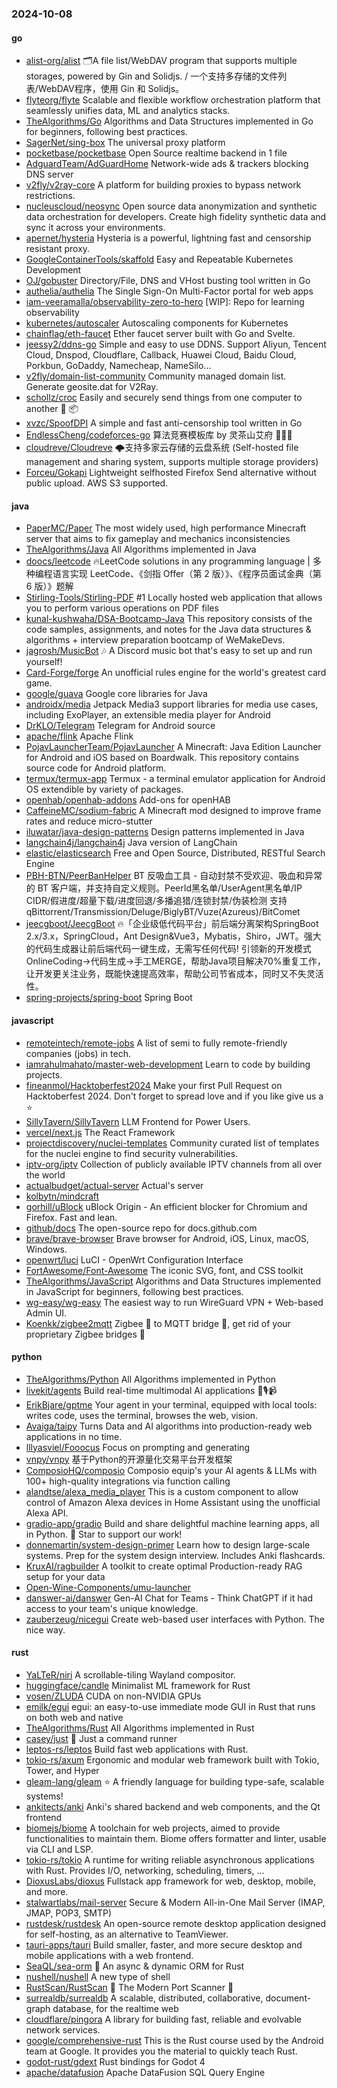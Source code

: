 ### 2024-10-08

#### go
* [alist-org/alist](https://github.com/alist-org/alist) 🗂️A file list/WebDAV program that supports multiple storages, powered by Gin and Solidjs. / 一个支持多存储的文件列表/WebDAV程序，使用 Gin 和 Solidjs。
* [flyteorg/flyte](https://github.com/flyteorg/flyte) Scalable and flexible workflow orchestration platform that seamlessly unifies data, ML and analytics stacks.
* [TheAlgorithms/Go](https://github.com/TheAlgorithms/Go) Algorithms and Data Structures implemented in Go for beginners, following best practices.
* [SagerNet/sing-box](https://github.com/SagerNet/sing-box) The universal proxy platform
* [pocketbase/pocketbase](https://github.com/pocketbase/pocketbase) Open Source realtime backend in 1 file
* [AdguardTeam/AdGuardHome](https://github.com/AdguardTeam/AdGuardHome) Network-wide ads & trackers blocking DNS server
* [v2fly/v2ray-core](https://github.com/v2fly/v2ray-core) A platform for building proxies to bypass network restrictions.
* [nucleuscloud/neosync](https://github.com/nucleuscloud/neosync) Open source data anonymization and synthetic data orchestration for developers. Create high fidelity synthetic data and sync it across your environments.
* [apernet/hysteria](https://github.com/apernet/hysteria) Hysteria is a powerful, lightning fast and censorship resistant proxy.
* [GoogleContainerTools/skaffold](https://github.com/GoogleContainerTools/skaffold) Easy and Repeatable Kubernetes Development
* [OJ/gobuster](https://github.com/OJ/gobuster) Directory/File, DNS and VHost busting tool written in Go
* [authelia/authelia](https://github.com/authelia/authelia) The Single Sign-On Multi-Factor portal for web apps
* [iam-veeramalla/observability-zero-to-hero](https://github.com/iam-veeramalla/observability-zero-to-hero) [WIP]: Repo for learning observability
* [kubernetes/autoscaler](https://github.com/kubernetes/autoscaler) Autoscaling components for Kubernetes
* [chainflag/eth-faucet](https://github.com/chainflag/eth-faucet) Ether faucet server built with Go and Svelte.
* [jeessy2/ddns-go](https://github.com/jeessy2/ddns-go) Simple and easy to use DDNS. Support Aliyun, Tencent Cloud, Dnspod, Cloudflare, Callback, Huawei Cloud, Baidu Cloud, Porkbun, GoDaddy, Namecheap, NameSilo...
* [v2fly/domain-list-community](https://github.com/v2fly/domain-list-community) Community managed domain list. Generate geosite.dat for V2Ray.
* [schollz/croc](https://github.com/schollz/croc) Easily and securely send things from one computer to another 🐊 📦
* [xvzc/SpoofDPI](https://github.com/xvzc/SpoofDPI) A simple and fast anti-censorship tool written in Go
* [EndlessCheng/codeforces-go](https://github.com/EndlessCheng/codeforces-go) 算法竞赛模板库 by 灵茶山艾府 💭💡🎈
* [cloudreve/Cloudreve](https://github.com/cloudreve/Cloudreve) 🌩支持多家云存储的云盘系统 (Self-hosted file management and sharing system, supports multiple storage providers)
* [Forceu/Gokapi](https://github.com/Forceu/Gokapi) Lightweight selfhosted Firefox Send alternative without public upload. AWS S3 supported.

#### java
* [PaperMC/Paper](https://github.com/PaperMC/Paper) The most widely used, high performance Minecraft server that aims to fix gameplay and mechanics inconsistencies
* [TheAlgorithms/Java](https://github.com/TheAlgorithms/Java) All Algorithms implemented in Java
* [doocs/leetcode](https://github.com/doocs/leetcode) 🔥LeetCode solutions in any programming language | 多种编程语言实现 LeetCode、《剑指 Offer（第 2 版）》、《程序员面试金典（第 6 版）》题解
* [Stirling-Tools/Stirling-PDF](https://github.com/Stirling-Tools/Stirling-PDF) #1 Locally hosted web application that allows you to perform various operations on PDF files
* [kunal-kushwaha/DSA-Bootcamp-Java](https://github.com/kunal-kushwaha/DSA-Bootcamp-Java) This repository consists of the code samples, assignments, and notes for the Java data structures & algorithms + interview preparation bootcamp of WeMakeDevs.
* [jagrosh/MusicBot](https://github.com/jagrosh/MusicBot) 🎶 A Discord music bot that's easy to set up and run yourself!
* [Card-Forge/forge](https://github.com/Card-Forge/forge) An unofficial rules engine for the world's greatest card game.
* [google/guava](https://github.com/google/guava) Google core libraries for Java
* [androidx/media](https://github.com/androidx/media) Jetpack Media3 support libraries for media use cases, including ExoPlayer, an extensible media player for Android
* [DrKLO/Telegram](https://github.com/DrKLO/Telegram) Telegram for Android source
* [apache/flink](https://github.com/apache/flink) Apache Flink
* [PojavLauncherTeam/PojavLauncher](https://github.com/PojavLauncherTeam/PojavLauncher) A Minecraft: Java Edition Launcher for Android and iOS based on Boardwalk. This repository contains source code for Android platform.
* [termux/termux-app](https://github.com/termux/termux-app) Termux - a terminal emulator application for Android OS extendible by variety of packages.
* [openhab/openhab-addons](https://github.com/openhab/openhab-addons) Add-ons for openHAB
* [CaffeineMC/sodium-fabric](https://github.com/CaffeineMC/sodium-fabric) A Minecraft mod designed to improve frame rates and reduce micro-stutter
* [iluwatar/java-design-patterns](https://github.com/iluwatar/java-design-patterns) Design patterns implemented in Java
* [langchain4j/langchain4j](https://github.com/langchain4j/langchain4j) Java version of LangChain
* [elastic/elasticsearch](https://github.com/elastic/elasticsearch) Free and Open Source, Distributed, RESTful Search Engine
* [PBH-BTN/PeerBanHelper](https://github.com/PBH-BTN/PeerBanHelper) BT 反吸血工具 - 自动封禁不受欢迎、吸血和异常的 BT 客户端，并支持自定义规则。PeerId黑名单/UserAgent黑名单/IP CIDR/假进度/超量下载/进度回退/多播追猎/连锁封禁/伪装检测 支持 qBittorrent/Transmission/Deluge/BiglyBT/Vuze(Azureus)/BitComet
* [jeecgboot/JeecgBoot](https://github.com/jeecgboot/JeecgBoot) 🔥「企业级低代码平台」前后端分离架构SpringBoot 2.x/3.x，SpringCloud，Ant Design&Vue3，Mybatis，Shiro，JWT。强大的代码生成器让前后端代码一键生成，无需写任何代码! 引领新的开发模式OnlineCoding->代码生成->手工MERGE，帮助Java项目解决70%重复工作，让开发更关注业务，既能快速提高效率，帮助公司节省成本，同时又不失灵活性。
* [spring-projects/spring-boot](https://github.com/spring-projects/spring-boot) Spring Boot

#### javascript
* [remoteintech/remote-jobs](https://github.com/remoteintech/remote-jobs) A list of semi to fully remote-friendly companies (jobs) in tech.
* [iamrahulmahato/master-web-development](https://github.com/iamrahulmahato/master-web-development) Learn to code by building projects.
* [fineanmol/Hacktoberfest2024](https://github.com/fineanmol/Hacktoberfest2024) Make your first Pull Request on Hacktoberfest 2024. Don't forget to spread love and if you like give us a ⭐️
* [SillyTavern/SillyTavern](https://github.com/SillyTavern/SillyTavern) LLM Frontend for Power Users.
* [vercel/next.js](https://github.com/vercel/next.js) The React Framework
* [projectdiscovery/nuclei-templates](https://github.com/projectdiscovery/nuclei-templates) Community curated list of templates for the nuclei engine to find security vulnerabilities.
* [iptv-org/iptv](https://github.com/iptv-org/iptv) Collection of publicly available IPTV channels from all over the world
* [actualbudget/actual-server](https://github.com/actualbudget/actual-server) Actual's server
* [kolbytn/mindcraft](https://github.com/kolbytn/mindcraft)
* [gorhill/uBlock](https://github.com/gorhill/uBlock) uBlock Origin - An efficient blocker for Chromium and Firefox. Fast and lean.
* [github/docs](https://github.com/github/docs) The open-source repo for docs.github.com
* [brave/brave-browser](https://github.com/brave/brave-browser) Brave browser for Android, iOS, Linux, macOS, Windows.
* [openwrt/luci](https://github.com/openwrt/luci) LuCI - OpenWrt Configuration Interface
* [FortAwesome/Font-Awesome](https://github.com/FortAwesome/Font-Awesome) The iconic SVG, font, and CSS toolkit
* [TheAlgorithms/JavaScript](https://github.com/TheAlgorithms/JavaScript) Algorithms and Data Structures implemented in JavaScript for beginners, following best practices.
* [wg-easy/wg-easy](https://github.com/wg-easy/wg-easy) The easiest way to run WireGuard VPN + Web-based Admin UI.
* [Koenkk/zigbee2mqtt](https://github.com/Koenkk/zigbee2mqtt) Zigbee 🐝 to MQTT bridge 🌉, get rid of your proprietary Zigbee bridges 🔨

#### python
* [TheAlgorithms/Python](https://github.com/TheAlgorithms/Python) All Algorithms implemented in Python
* [livekit/agents](https://github.com/livekit/agents) Build real-time multimodal AI applications 🤖🎙️📹
* [ErikBjare/gptme](https://github.com/ErikBjare/gptme) Your agent in your terminal, equipped with local tools: writes code, uses the terminal, browses the web, vision.
* [Avaiga/taipy](https://github.com/Avaiga/taipy) Turns Data and AI algorithms into production-ready web applications in no time.
* [lllyasviel/Fooocus](https://github.com/lllyasviel/Fooocus) Focus on prompting and generating
* [vnpy/vnpy](https://github.com/vnpy/vnpy) 基于Python的开源量化交易平台开发框架
* [ComposioHQ/composio](https://github.com/ComposioHQ/composio) Composio equip's your AI agents & LLMs with 100+ high-quality integrations via function calling
* [alandtse/alexa_media_player](https://github.com/alandtse/alexa_media_player) This is a custom component to allow control of Amazon Alexa devices in Home Assistant using the unofficial Alexa API.
* [gradio-app/gradio](https://github.com/gradio-app/gradio) Build and share delightful machine learning apps, all in Python. 🌟 Star to support our work!
* [donnemartin/system-design-primer](https://github.com/donnemartin/system-design-primer) Learn how to design large-scale systems. Prep for the system design interview. Includes Anki flashcards.
* [KruxAI/ragbuilder](https://github.com/KruxAI/ragbuilder) A toolkit to create optimal Production-ready RAG setup for your data
* [Open-Wine-Components/umu-launcher](https://github.com/Open-Wine-Components/umu-launcher)
* [danswer-ai/danswer](https://github.com/danswer-ai/danswer) Gen-AI Chat for Teams - Think ChatGPT if it had access to your team's unique knowledge.
* [zauberzeug/nicegui](https://github.com/zauberzeug/nicegui) Create web-based user interfaces with Python. The nice way.

#### rust
* [YaLTeR/niri](https://github.com/YaLTeR/niri) A scrollable-tiling Wayland compositor.
* [huggingface/candle](https://github.com/huggingface/candle) Minimalist ML framework for Rust
* [vosen/ZLUDA](https://github.com/vosen/ZLUDA) CUDA on non-NVIDIA GPUs
* [emilk/egui](https://github.com/emilk/egui) egui: an easy-to-use immediate mode GUI in Rust that runs on both web and native
* [TheAlgorithms/Rust](https://github.com/TheAlgorithms/Rust) All Algorithms implemented in Rust
* [casey/just](https://github.com/casey/just) 🤖 Just a command runner
* [leptos-rs/leptos](https://github.com/leptos-rs/leptos) Build fast web applications with Rust.
* [tokio-rs/axum](https://github.com/tokio-rs/axum) Ergonomic and modular web framework built with Tokio, Tower, and Hyper
* [gleam-lang/gleam](https://github.com/gleam-lang/gleam) ⭐️ A friendly language for building type-safe, scalable systems!
* [ankitects/anki](https://github.com/ankitects/anki) Anki's shared backend and web components, and the Qt frontend
* [biomejs/biome](https://github.com/biomejs/biome) A toolchain for web projects, aimed to provide functionalities to maintain them. Biome offers formatter and linter, usable via CLI and LSP.
* [tokio-rs/tokio](https://github.com/tokio-rs/tokio) A runtime for writing reliable asynchronous applications with Rust. Provides I/O, networking, scheduling, timers, ...
* [DioxusLabs/dioxus](https://github.com/DioxusLabs/dioxus) Fullstack app framework for web, desktop, mobile, and more.
* [stalwartlabs/mail-server](https://github.com/stalwartlabs/mail-server) Secure & Modern All-in-One Mail Server (IMAP, JMAP, POP3, SMTP)
* [rustdesk/rustdesk](https://github.com/rustdesk/rustdesk) An open-source remote desktop application designed for self-hosting, as an alternative to TeamViewer.
* [tauri-apps/tauri](https://github.com/tauri-apps/tauri) Build smaller, faster, and more secure desktop and mobile applications with a web frontend.
* [SeaQL/sea-orm](https://github.com/SeaQL/sea-orm) 🐚 An async & dynamic ORM for Rust
* [nushell/nushell](https://github.com/nushell/nushell) A new type of shell
* [RustScan/RustScan](https://github.com/RustScan/RustScan) 🤖 The Modern Port Scanner 🤖
* [surrealdb/surrealdb](https://github.com/surrealdb/surrealdb) A scalable, distributed, collaborative, document-graph database, for the realtime web
* [cloudflare/pingora](https://github.com/cloudflare/pingora) A library for building fast, reliable and evolvable network services.
* [google/comprehensive-rust](https://github.com/google/comprehensive-rust) This is the Rust course used by the Android team at Google. It provides you the material to quickly teach Rust.
* [godot-rust/gdext](https://github.com/godot-rust/gdext) Rust bindings for Godot 4
* [apache/datafusion](https://github.com/apache/datafusion) Apache DataFusion SQL Query Engine
